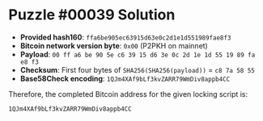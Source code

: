 # Puzzle #00039 Solution

- **Provided hash160**: `ffa6be905ec63915d63e0c2d1e1d551989fae8f3`
- **Bitcoin network version byte**: `0x00` (P2PKH on mainnet)
- **Payload**: `00 ff a6 be 90 5e c6 39 15 d6 3e 0c 2d 1e 1d 55 19 89 fa e8 f3`
- **Checksum**: First four bytes of `SHA256(SHA256(payload))` = `c8 7a 58 55`
- **Base58Check encoding**: `1QJm4XAf9bLf3kvZARR79WmDiv8appb4CC`

Therefore, the completed Bitcoin address for the given locking script is:

```
1QJm4XAf9bLf3kvZARR79WmDiv8appb4CC
```
